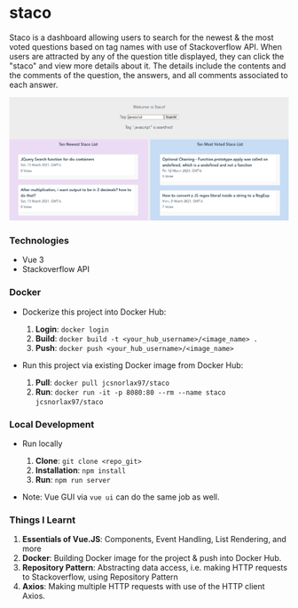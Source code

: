 # staco

Staco is a dashboard allowing users to search for the newest & the most voted questions based on tag names with use of Stackoverflow API. When users are attracted by any of the question title displayed, they can click the "staco" and view more details about it. The details include the contents and the comments of the question, the answers, and all comments associated to each answer.

![demo.png](assets/demo.png)
### Technologies
- Vue 3
- Stackoverflow API

### Docker

- Dockerize this project into Docker Hub:
  1. **Login**: `docker login`
  2. **Build**: `docker build -t <your_hub_username>/<image_name> .`
  3. **Push**: `docker push <your_hub_username>/<image_name>`

- Run this project via existing Docker image from Docker Hub:
  1. **Pull**: `docker pull jcsnorlax97/staco`
  2. **Run**: `docker run -it -p 8080:80 --rm --name staco jcsnorlax97/staco`

### Local Development

- Run locally
  1. **Clone**: `git clone <repo_git>`
  2. **Installation**: `npm install` 
  3. **Run**: `npm run server`

- Note: Vue GUI via `vue ui` can do the same job as well.

### Things I Learnt 

1. **Essentials of Vue.JS**: Components, Event Handling, List Rendering, and more
2. **Docker**: Building Docker image for the project & push into Docker Hub.
3. **Repository Pattern**: Abstracting data access, i.e. making HTTP requests to Stackoverflow, using Repository Pattern  
4. **Axios**: Making multiple HTTP requests with use of the HTTP client Axios.